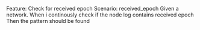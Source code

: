Feature: Check for received epoch
Scenario: received_epoch
Given a network.
When i continously check if the node log contains received epoch
Then the pattern should be found
